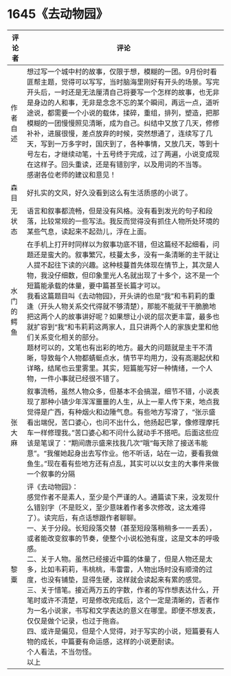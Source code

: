 # 1645《去动物园》

评论者 | 评论 |
|---|---|
作者自述|想过写一个城中村的故事，仅限于想，模糊的一团。9月份时看匪帮主题，觉得可以写写，当时脑海里刚好有开头的场景。写完开头后，一时还是无法厘清自己将要写一个怎样的故事，也无非是身边的人和事，无非是念念不忘的某个瞬间，再远一点，道听途说，都需要一个小说的载体，揉碎，重组，排列，塑造，把那模糊的一团慢慢照见清晰，成为自己。纠结中又放了几天，修修补补，进展很慢，差点放弃的时候，突然想通了，连续写了几天，写到一万多字时，国庆到了，各种事情，又放几天，等到十号左右，才继续动笔，十五号终于完成，过了两遍，小说变成现在这样子。回头重读，还是有错别字，以及用词的不当等。<br/>感谢各位老师的建议和意见！
森目|好扎实的文风，好久没看到这么有生活质感的小说了。
无状态|语言和叙事都流畅，但是没有风格。没有看到发光的句子和段落，比较常规的一些写法。我反而觉得没有抓住人物所处环境的某些气息，读起来不起劲儿，浮在上面。
水门的鳄鱼|在手机上打开时同样以为叙事功底不错，但这篇经不起细看，问题还是蛮大的。叙事繁冗，枝蔓太多，没有一条清晰的主干就让人提不起往下读的兴趣。这种枝蔓首先体现在情节上，其次是人物，我没仔细数，但印象里光人名就出现了十多个，这不是一个短篇能承载的体量，要中篇甚至长篇才可以。<br/>我看这篇题目叫《去动物园》，开头讲的也是“我”和韦莉莉的重逢（开头人物关系交代得就不够清楚），那能不能就干干脆脆地把这两个人的故事讲好呢？如果想让小说的层次更丰富，最多也就扩容到“我”和韦莉莉这两家人，且只讲两个人的家族史里和他们关系变化相关的部分。<br/>题材可以的，文笔也有出彩的地方。最大的问题就是主干不清晰，导致每个人物都蜻蜓点水，情节平均用力，没有高潮起伏和详略，结尾也云里雾里。其实，短篇能写好一种情绪，一个人物，一件小事就已经很不错了。
张大麻|叙事流畅，虽然人物众多，但基本不会搞混，细节不错，小说表现了那种小镇少年浑浑噩噩的人生，从上一辈人传下来，地点我觉得是广西，有种烟火和边陲气息。有些地方写滑了，“张示盛看出端倪，苦口婆心，也问不出什么，他扬起巴掌，像修理摩托车一样修理我。”苦口婆心和不问什么就动手不搭吧。后面这些应该是笔误了：“期间唐示盛来找我几次”哦“每天除了接送韦能意”。“我催她起身出去写作业。他不听话，站在一边，要看我做鱼生。”现在看有些地方还有点乱，其实可以以女主的大事件来做一个叙事的分隔
黎粟|评《去动物园》：<br/>感觉作者不是素人，至少是个严谨的人。通篇读下来，没发现什么错别字（不是贬义，至少意味着作者多次修改，这太难得了）。读完后，有点话想跟作者聊聊。<br/>一、关于分段。长短段落交替（甚至短段落稍稍多一一丢丢），或者能改变叙事的节奏，使整个小说松弛有度，这是文本的呼吸感。<br/>二、关于人物。虽然已经接近中篇的体量了，但是人物还是太多，比如韦莉莉，韦桃桃，韦雷雷，人物出场时没有顺滑的过度，也没有铺垫，显得生硬，这样就会读起来有累的感觉。<br/>三、关于惜笔。接近两万五的字数，作者的写作想表达什么，开笔时或许不清楚，可是修改完成后，这个一定是清晰的，否者作为一名小说家，书写和文学表达的意义在哪里。即便不想发表，仅仅是做个记录，也过于拖沓。<br/>四、或许是偏见，但是个人觉得，对于写实的小说，短篇要有人物的成长，中篇要有命运感，这样的小说更耐读。<br/>个人看法，不当勿怪。<br/>以上
